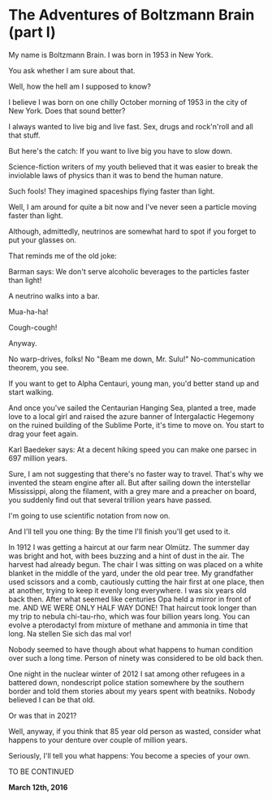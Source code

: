 # The Adventures of Boltzmann Brain (part I)



My name is Boltzmann Brain. I was born in 1953 in New York.

You ask whether I am sure about that.

Well, how the hell am I supposed to know?

I believe I was born on one chilly October morning of 1953 in the city of New York. Does that sound better?

I always wanted to live big and live fast. Sex, drugs and rock'n'roll and all that stuff.

But here's the catch: If you want to live big you have to slow down.

Science-fiction writers of my youth believed that it was easier to break the inviolable laws of physics than it was to bend the human nature.

Such fools! They imagined spaceships flying faster than light.

Well, I am around for quite a bit now and I've never seen a particle moving faster than light.

Although, admittedly, neutrinos are somewhat hard to spot if you forget to put your glasses on.

That reminds me of the old joke:

Barman says: We don't serve alcoholic beverages to the particles faster than light!

A neutrino walks into a bar.

Mua-ha-ha!

Cough-cough!

Anyway.

No warp-drives, folks! No "Beam me down, Mr. Sulu!" No-communication theorem, you see.

If you want to get to Alpha Centauri, young man, you'd better stand up and start walking.

And once you've sailed the Centaurian Hanging Sea, planted a tree, made love to a local girl and raised the azure banner of Intergalactic Hegemony on the ruined building of the Sublime Porte, it's time to move on. You start to drag your feet again.

Karl Baedeker says: At a decent hiking speed you can make one parsec in 697 million years.

Sure, I am not suggesting that there's no faster way to travel. That's why we invented the steam engine after all. But after sailing down the interstellar Mississippi, along the filament, with a grey mare and a preacher on board, you suddenly find out that several trillion years have passed.

I'm going to use scientific notation from now on.

And I'll tell you one thing: By the time I'll finish you'll get used to it.

In 1912 I was getting a haircut at our farm near Olmütz. The summer day was bright and hot, with bees buzzing and a hint of dust in the air. The harvest had already begun. The chair I was sitting on was placed on a white blanket in the middle of the yard, under the old pear tree. My grandfather used scissors and a comb, cautiously cutting the hair first at one place, then at another, trying to keep it evenly long everywhere. I was six years old back then. After what seemed like centuries Opa held a mirror in front of me. AND WE WERE ONLY HALF WAY DONE! That haircut took longer than my trip to nebula chi-tau-rho, which was four billion years long. You can evolve a pterodactyl from mixture of methane and ammonia in time that long. Na stellen Sie sich das mal vor!

Nobody seemed to have though about what happens to human condition over such a long time. Person of ninety was considered to be old back then.

One night in the nuclear winter of 2012 I sat among other refugees in a battered down, nondescript police station somewhere by the southern border and told them stories about my years spent with beatniks. Nobody believed I can be that old.

Or was that in 2021?

Well, anyway, if you think that 85 year old person as wasted, consider what happens to your denture over couple of million years.

Seriously, I'll tell you what happens: You become a species of your own.

TO BE CONTINUED

**March 12th, 2016**